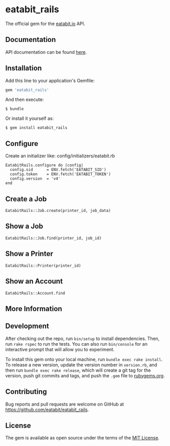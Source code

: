 # eatabit_rails

The official gem for the [eatabit.io](http://eatabit.io) API.

## Documentation
API documentation can be found [here](http://documentation.eatabit.io/v4).

## Installation

Add this line to your application's Gemfile:

```ruby
gem 'eatabit_rails'
```

And then execute:

    $ bundle

Or install it yourself as:

    $ gem install eatabit_rails

## Configure

Create an initializer like: config/initializers/eatabit.rb

```
EatabitRails.configure do |config|
  config.sid      = ENV.fetch('EATABIT_SID')
  config.token    = ENV.fetch('EATABIT_TOKEN')
  config.version  = 'v4'
end

```

## Create a Job

```
EatabitRails::Job.create(printer_id, job_data)
```

## Show a Job

```
EatabitRails::Job.find(printer_id, job_id)
```

## Show a Printer

```
EatabitRails::Printer(printer_id)
```

## Show an Account

```
EatabitRails::Account.find
```

## More Information

## Development

After checking out the repo, run `bin/setup` to install dependencies. Then, run `rake rspec` to run the tests. You can also run `bin/console` for an interactive prompt that will allow you to experiment.

To install this gem onto your local machine, run `bundle exec rake install`. To release a new version, update the version number in `version.rb`, and then run `bundle exec rake release`, which will create a git tag for the version, push git commits and tags, and push the `.gem` file to [rubygems.org](https://rubygems.org).

## Contributing

Bug reports and pull requests are welcome on GitHub at https://github.com/eatabit/eatabit_rails.


## License

The gem is available as open source under the terms of the [MIT License](http://opensource.org/licenses/MIT).

